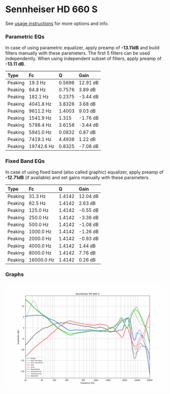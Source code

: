 # Sennheiser HD 660 S
See [usage instructions](https://github.com/jaakkopasanen/AutoEq#usage) for more options and info.

### Parametric EQs
In case of using parametric equalizer, apply preamp of **-13.11dB** and build filters manually
with these parameters. The first 5 filters can be used independently.
When using independent subset of filters, apply preamp of **-13.11 dB**.

| Type    | Fc         |      Q | Gain     |
|:--------|:-----------|:-------|:---------|
| Peaking | 19.3 Hz    | 0.5696 | 12.91 dB |
| Peaking | 64.8 Hz    | 0.7576 | 3.89 dB  |
| Peaking | 182.1 Hz   | 0.2375 | -3.44 dB |
| Peaking | 4041.8 Hz  | 3.8326 | 3.68 dB  |
| Peaking | 9611.2 Hz  | 1.4003 | 9.03 dB  |
| Peaking | 1541.9 Hz  | 1.315  | -1.76 dB |
| Peaking | 5788.4 Hz  | 3.6158 | -3.44 dB |
| Peaking | 5941.0 Hz  | 0.0832 | 0.87 dB  |
| Peaking | 7419.1 Hz  | 4.4938 | 1.22 dB  |
| Peaking | 19742.6 Hz | 0.8325 | -7.08 dB |

### Fixed Band EQs
In case of using fixed band (also called graphic) equalizer, apply preamp of **-12.71dB**
(if available) and set gains manually with these parameters.

| Type    | Fc         |      Q | Gain     |
|:--------|:-----------|:-------|:---------|
| Peaking | 31.3 Hz    | 1.4142 | 12.04 dB |
| Peaking | 62.5 Hz    | 1.4142 | 2.63 dB  |
| Peaking | 125.0 Hz   | 1.4142 | -0.55 dB |
| Peaking | 250.0 Hz   | 1.4142 | -3.36 dB |
| Peaking | 500.0 Hz   | 1.4142 | -1.08 dB |
| Peaking | 1000.0 Hz  | 1.4142 | -1.26 dB |
| Peaking | 2000.0 Hz  | 1.4142 | -0.93 dB |
| Peaking | 4000.0 Hz  | 1.4142 | 1.44 dB  |
| Peaking | 8000.0 Hz  | 1.4142 | 7.76 dB  |
| Peaking | 16000.0 Hz | 1.4142 | 0.26 dB  |

### Graphs
![](./Sennheiser%20HD%20660%20S.png)
